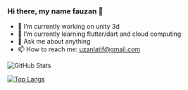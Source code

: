 ### Hi there, my name fauzan 👋

- 🔭 I’m currently working on unity 3d
- 🌱 I’m currently learning flutter/dart and cloud computing
- 💬 Ask me about anything
- 📫 How to reach me: uzanlatif@gmail.com

![GitHub Stats](https://github-readme-stats.vercel.app/api?username=uzanlatif&theme=radical)

[![Top Langs](https://github-readme-stats.vercel.app/api/top-langs/?username=uzanlatif&layout=compact)](https://github.com/uzanlatif/github-readme-stats)

